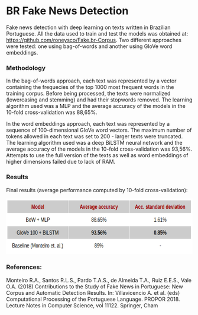 # BR Fake News Detection
Fake news detection with deep learning on texts written in Brazilian Portuguese. All the data used to train and test the models was obtained at: https://github.com/roneysco/Fake.br-Corpus. Two different approaches were tested: one using bag-of-words and another using GloVe word embeddings. 

### Methodology
In the bag-of-words approach, each text was represented by a vector containing the frequecies of the top 1000 most frequent words in the training corpus. Before being processed, the texts were normalized (lowercasing and stemming) and had their stopwords removed. The learning algorithm used was a MLP and the average accuracy of the models in the 10-fold cross-validation was 88,65%.

In the word embeddings approach, each text was represented by a sequence of 100-dimensional GloVe word vectors. The maximum number of tokens allowed in each text was set to 200 - larger texts were truncated. The learning algorithm used was a deep BiLSTM neural network and the average accuracy of the models in the 10-fold cross-validation was 93,56%. Attempts to use the full version of the texts as well as word embeddings of higher dimensions failed due to lack of RAM.

### Results
Final results (average performance computed by 10-fold cross-validation):

<img src="results_table.png" height="150">

### References:

Monteiro R.A., Santos R.L.S., Pardo T.A.S., de Almeida T.A., Ruiz E.E.S., Vale O.A. (2018) Contributions to the Study of Fake News in Portuguese: New Corpus and Automatic Detection Results. In: Villavicencio A. et al. (eds) Computational Processing of the Portuguese Language. PROPOR 2018. Lecture Notes in Computer Science, vol 11122. Springer, Cham

